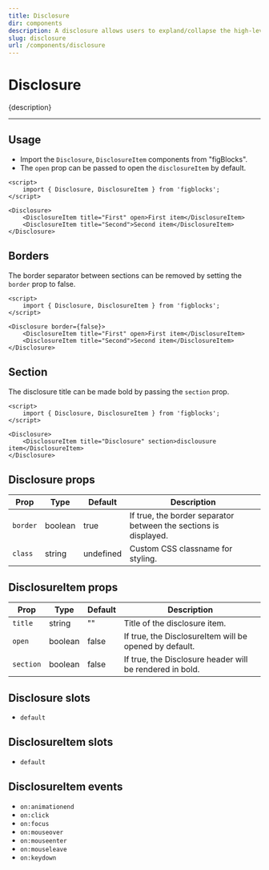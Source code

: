 ```yaml
---
title: Disclosure
dir: components
description: A disclosure allows users to expland/collapse the high-level options to reveal more information.
slug: disclosure
url: /components/disclosure
---
```


# Disclosure

{description}

---

<script>
	import 'figblocks/globalStyles'; 
  import Table from '$lib/components/Table.svelte';

	const disclosureProps = [
		['Prop', 'Type', 'Default', 'Description'],

		['border', 'boolean', 'true', 'If true, the border separator between the sections is displayed.'],
		['class', 'string', 'undefined', 'Custom CSS classname for styling.'],
	]

	const disclosureItemProps = [
		['Prop', 'Type', 'Default', 'Description'],

		['title', 'string', '""', 'Title of the disclosure item.'],
		['open', 'boolean', 'false', 'If true, the DisclosureItem will be opened by default.'],
	]
</script>

## Usage

- Import the `Disclosure`, `DisclosureItem` components from "figBlocks".
- The `open` prop can be passed to open the `disclosureItem` by default.

```svelte example
<script>
	import { Disclosure, DisclosureItem } from 'figblocks';
</script>

<Disclosure>
	<DisclosureItem title="First" open>First item</DisclosureItem>
	<DisclosureItem title="Second">Second item</DisclosureItem>
</Disclosure>
```

## Borders

The border separator between sections can be removed by setting the `border` prop to false.

```svelte example hideScript
<script>
	import { Disclosure, DisclosureItem } from 'figblocks';
</script>

<Disclosure border={false}>
	<DisclosureItem title="First" open>First item</DisclosureItem>
	<DisclosureItem title="Second">Second item</DisclosureItem>
</Disclosure>
```

## Section

The disclosure title can be made bold by passing the `section` prop.

```svelte example hideScript
<script>
	import { Disclosure, DisclosureItem } from 'figblocks';
</script>

<Disclosure>
	<DisclosureItem title="Disclosure" section>disclousure item</DisclosureItem>
</Disclosure>
```

## Disclosure props

| Prop     | Type    | Default   | Description                                                      |
| -------- | ------- | --------- | ---------------------------------------------------------------- |
| `border` | boolean | true      | If true, the border separator between the sections is displayed. |
| `class`  | string  | undefined | Custom CSS classname for styling.                                |

## DisclosureItem props

| Prop      | Type    | Default | Description                                              |
| --------- | ------- | ------- | -------------------------------------------------------- |
| `title`   | string  | ""      | Title of the disclosure item.                            |
| `open`    | boolean | false   | If true, the DisclosureItem will be opened by default.   |
| `section` | boolean | false   | If true, the Disclosure header will be rendered in bold. |

## Disclosure slots

- `default`

## DisclosureItem slots

- `default`

## DisclosureItem events

- `on:animationend`
- `on:click`
- `on:focus`
- `on:mouseover`
- `on:mouseenter`
- `on:mouseleave`
- `on:keydown`
